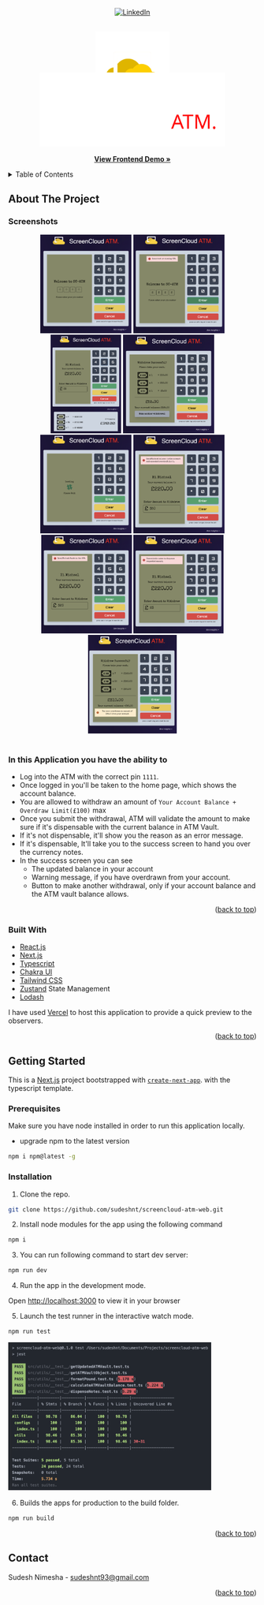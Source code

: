 <div id="top"></div>
<div align="center">

[![LinkedIn][linkedin-shield]][linkedin-url]

</div>
<!-- PROJECT LOGO -->
<br />
<div align="center">
  <div>
    <img src="public/images/screencloud.png" alt="Logo" height="150" >
  </div>
  <div style="margin-top: -70px;">
    <img src="public/images/logo.svg" alt="Logo" height="150px">
  </div>
  <p align="center">
    <a href="https://screencloud-atm-web.vercel.app" target=”_blank”><strong>View Frontend Demo »</strong></a>
    <br />
  </p>
</div>
<!-- TABLE OF CONTENTS -->
<details>
  <summary>Table of Contents</summary>
  <br />
  <ol>
    <li>
      <a href="#about-the-project">About The Project</a>
      <ul>
        <li><a href="#in-this-application-you-have-the-ability-to">Features</a></li>
        <li><a href="#built-with">Built With</a></li>
      </ul>
    </li>
    <li>
      <a href="#getting-started">Getting Started</a>
      <ul>
        <li><a href="#prerequisites">Prerequisites</a></li>
        <li><a href="#installation">Installation</a></li>
      </ul>
    </li>
    <li><a href="#contact">Contact</a></li>
  </ol>
</details>

<!-- ABOUT THE PROJECT -->

## About The Project

### Screenshots

<div align="center">
  <img src="public/app-screenshots/1.png" alt="Logo" height="200">
  <img src="public/app-screenshots/2.png" alt="Logo" height="200">
  <img src="public/app-screenshots/3.png" alt="Logo" height="200">
  <img src="public/app-screenshots/4.png" alt="Logo" height="200">
  <img src="public/app-screenshots/5.png" alt="Logo" height="200">
  <img src="public/app-screenshots/6.png" alt="Logo" height="200">
  <img src="public/app-screenshots/7.png" alt="Logo" height="200">
  <img src="public/app-screenshots/8.png" alt="Logo" height="200">
  <img src="public/app-screenshots/9.png" alt="Logo" height="200">
</div>
<br />

### In this Application you have the ability to

- Log into the ATM with the correct pin `1111`.
- Once logged in you'll be taken to the home page, which shows the account balance.
- You are allowed to withdraw an amount of `Your Account Balance + Overdraw Limit(£100)` max
- Once you submit the withdrawal, ATM will validate the amount to make sure if it's dispensable with the current balance in ATM Vault.
- If it's not dispensable, it'll show you the reason as an error message.
- If it's dispensable, It'll take you to the success screen to hand you over the currency notes.
- In the success screen you can see
  - The updated balance in your account
  - Warning message, if you have overdrawn from your account.
  - Button to make another withdrawal, only if your account balance and the ATM vault balance allows.

<p align="right">(<a href="#top">back to top</a>)</p>

### Built With

- [React.js](https://reactjs.org)
- [Next.js](https://nextjs.org/docs)
- [Typescript](https://www.typescriptlang.org)
- [Chakra UI](https://chakra-ui.com)
- [Tailwind CSS](https://tailwindcss.com)
- [Zustand](https://www.mongodb.com) State Management
- [Lodash](https://lodash.com)

I have used [Vercel](https://vercel.com/) to host this application to provide a quick preview to the observers.

<p align="right">(<a href="#top">back to top</a>)</p>

<!-- GETTING STARTED -->

## Getting Started

This is a [Next.js](https://nextjs.org/) project bootstrapped with [`create-next-app`](https://github.com/vercel/next.js/tree/canary/packages/create-next-app). with the typescript template.

### Prerequisites

Make sure you have node installed in order to run this application locally.

- upgrade npm to the latest version

```sh
npm i npm@latest -g
```

### Installation

1. Clone the repo.

```sh
git clone https://github.com/sudeshnt/screencloud-atm-web.git
```

2. Install node modules for the app using the following command

```sh
npm i
```

3. You can run following command to start dev server:

```js
npm run dev
```

4. Run the app in the development mode.

Open [http://localhost:3000](http://localhost:3000) to view it in your browser

5. Launch the test runner in the interactive watch mode.

```js
npm run test
```

<img src="public/app-screenshots/test-coverage.png" alt="Logo" height="300">

6. Builds the apps for production to the build folder.

```js
npm run build
```

<p align="right">(<a href="#top">back to top</a>)</p>

<!-- CONTACT -->

## Contact

Sudesh Nimesha - sudeshnt93@gmail.com

<p align="right">(<a href="#top">back to top</a>)</p>

<!-- MARKDOWN LINKS & IMAGES -->
<!-- https://www.markdownguide.org/basic-syntax/#reference-style-links -->

[linkedin-shield]: https://img.shields.io/badge/-LinkedIn-black.svg?style=for-the-badge&logo=linkedin&colorB=555
[linkedin-url]: https://www.linkedin.com/in/sudeshnt

